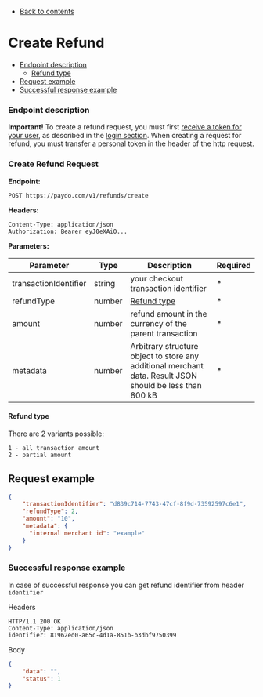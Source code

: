 * [Back to contents](../Readme.md#contents)

# Create Refund

* [Endpoint description](#endpoint-description)
    * [Refund type](#refund-type)
* [Request example](#request-example)
* [Successful response example](#successful-response-example)

### Endpoint description

**Important!** To create a refund request, you must first [receive a token for your user](../Authentication/authentication.md),
as described in the [login section](../Authentication/authentication.md).
When creating a request for refund, you must transfer a personal token in the header of the http request.

### Create Refund Request

**Endpoint:**

`POST https://paydo.com/v1/refunds/create`

**Headers:**

    Content-Type: application/json
    Authorization: Bearer eyJ0eXAiO...

**Parameters:**

Parameter             | Type   | Description                                                                                              | Required |
----------------------|--------|----------------------------------------------------------------------------------------------------------|----------|
transactionIdentifier | string | your checkout transaction identifier                                                                     | *        |
refundType            | number | [Refund type](#refund-type)                                                                              | *        |
amount                | number | refund amount in the currency of the parent transaction                                                  | *        |
metadata              | number | Arbitrary structure object to store any additional merchant data. Result JSON should be less than 800 kB | *        |

#### Refund type

There are 2 variants possible:

    1 - all transaction amount
    2 - partial amount


## Request example

```json
{
    "transactionIdentifier": "d839c714-7743-47cf-8f9d-73592597c6e1",
    "refundType": 2,
    "amount": "10",
    "metadata": {
      "internal merchant id": "example"
    }
}
```

### Successful response example

In case of successful response you can get refund identifier from header `identifier`

Headers
```
HTTP/1.1 200 OK
Content-Type: application/json
identifier: 81962ed0-a65c-4d1a-851b-b3dbf9750399
```

Body
```json
{
    "data": "",
    "status": 1
}
```
